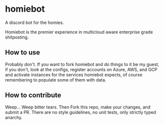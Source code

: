 # homiebot

A discord bot for the homies.

Homiebot is the premier experience in multicloud aware enterprise grade shitposting.

## How to use

Probably don't. If you want to fork homiebot and do things to it be my guest, if you don't, look at the configs, register accounts on Azure, AWS, and GCP and activate instances for the services homiebot expects, of course remembering to populate some of them with data.

## How to contribute

Weep... Weep bitter tears. Then Fork this repo, make your changes, and submit a PR. There are no style guidelines, no unit tests, only strictly typed anarchy.